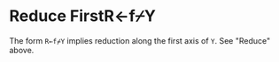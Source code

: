



<h1 class="heading"><span class="name">Reduce First</span><span class="command">R←f⌿Y</span></h1>


The form `R←f⌿Y` implies reduction along the first axis of `Y`. See "Reduce" above.



